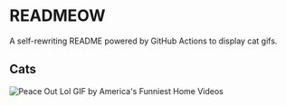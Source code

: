 # READMEOW

A self-rewriting README powered by GitHub Actions to display cat gifs.

## Cats

![Peace Out Lol GIF by America's Funniest Home Videos](https://media2.giphy.com/media/l4KibK3JwaVo0CjDO/200.gif?cid=9acd02dalufedzzf3d8zydm47ib9vf58kidlttnrrflmc3up&ep=v1_gifs_search&rid=200.gif&ct=g)
